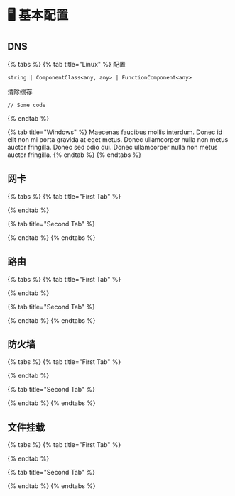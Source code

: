 # 🖥 基本配置

## DNS

{% tabs %}
{% tab title="Linux" %}
配置

```
string | ComponentClass<any, any> | FunctionComponent<any>
```

清除缓存

```
// Some code
```
{% endtab %}

{% tab title="Windows" %}
Maecenas faucibus mollis interdum. Donec id elit non mi porta gravida at eget metus. Donec ullamcorper nulla non metus auctor fringilla. Donec sed odio dui. Donec ullamcorper nulla non metus auctor fringilla.
{% endtab %}
{% endtabs %}

## 网卡

{% tabs %}
{% tab title="First Tab" %}

{% endtab %}

{% tab title="Second Tab" %}

{% endtab %}
{% endtabs %}

## 路由

{% tabs %}
{% tab title="First Tab" %}

{% endtab %}

{% tab title="Second Tab" %}

{% endtab %}
{% endtabs %}

## 防火墙

{% tabs %}
{% tab title="First Tab" %}

{% endtab %}

{% tab title="Second Tab" %}

{% endtab %}
{% endtabs %}

## 文件挂载

{% tabs %}
{% tab title="First Tab" %}

{% endtab %}

{% tab title="Second Tab" %}

{% endtab %}
{% endtabs %}

